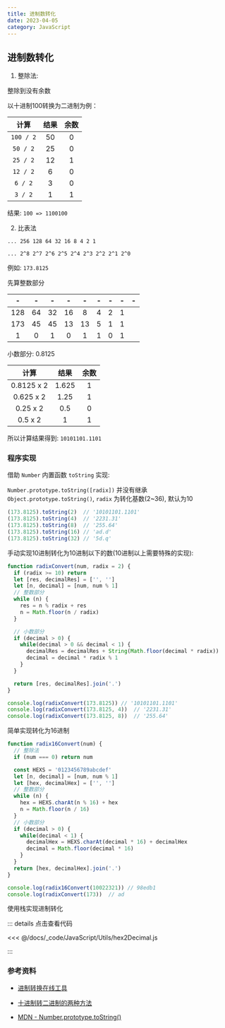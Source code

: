 ```yaml
---
title: 进制数转化
date: 2023-04-05
category: JavaScript
---
```


## 进制数转化

1. 整除法:

整除到没有余数

以十进制100转换为二进制为例：

| 计算   | 结果   | 余数
| :-: | :-: | :-:
| `100 / 2` | 50 | 0
| `50 / 2` | 25 | 0
| `25 / 2` | 12 | 1
| `12 / 2` | 6 | 0
| `6 / 2` | 3 | 0
| `3 / 2` | 1 | 1

结果: `100 => 1100100`

2. 比表法

`... 256 128 64 32 16 8 4 2 1`

`... 2^8 2^7 2^6 2^5 2^4 2^3 2^2 2^1 2^0`

例如: `173.8125`

先算整数部分

| - | - | - | - | - | - | - | - | -
| :-: | :-: | :-: | :-: | :-: | :-: | :-: | :-: | :-: |
| 128 | 64 | 32 | 16 | 8  | 4 | 2 | 1
| 173 | 45 | 45 | 13 | 13 | 5 | 1 | 1
| 1   | 0  | 1  | 0  | 1  | 1 | 0 | 1

小数部分: 0.8125

| 计算   | 结果   | 余数
| :-: | :-: | :-:
| 0.8125 x 2 | 1.625 | 1
| 0.625 x 2 | 1.25 | 1
| 0.25 x 2 | 0.5 | 0
| 0.5 x 2 | 1 | 1

所以计算结果得到: `10101101.1101`

### 程序实现

借助 `Number` 内置函数 `toString` 实现:

`Number.prototype.toString([radix])` 并没有继承 `Object.prototype.toString()`, `radix` 为转化基数(2~36), 默认为10

```js
(173.8125).toString(2)  // '10101101.1101'
(173.8125).toString(4)  // '2231.31'
(173.8125).toString(8)  // '255.64'
(173.8125).toString(16) // 'ad.d'
(173.8125).toString(32) // '5d.q'
```

手动实现10进制转化为10进制以下的数(10进制以上需要特殊的实现):

```js
function radixConvert(num, radix = 2) {
  if (radix >= 10) return
  let [res, decimalRes] = ['', '']
  let [n, decimal] = [num, num % 1]
  // 整数部分
  while (n) {
    res = n % radix + res
    n = Math.floor(n / radix)
  }

  // 小数部分
  if (decimal > 0) {
    while(decimal > 0 && decimal < 1) {
      decimalRes = decimalRes + String(Math.floor(decimal * radix))
      decimal = decimal * radix % 1
    }
  }

  return [res, decimalRes].join('.')
}

console.log(radixConvert(173.8125)) // '10101101.1101'
console.log(radixConvert(173.8125, 4))  // '2231.31'
console.log(radixConvert(173.8125, 8))  // '255.64'
```

简单实现转化为16进制

```js
function radix16Convert(num) {
  // 整除法
  if (num === 0) return num

  const HEXS = '0123456789abcdef'
  let [n, decimal] = [num, num % 1]
  let [hex, decimalHex] = ['', '']
  // 整数部分
  while (n) {
    hex = HEXS.charAt(n % 16) + hex
    n = Math.floor(n / 16)
  }
  // 小数部分
  if (decimal > 0) {
    while(decimal < 1) {
      decimalHex = HEXS.charAt(decimal * 16) + decimalHex
      decimal = Math.floor(decimal * 16)
    }
  }
  return [hex, decimalHex].join('.')
}

console.log(radix16Convert(10022321)) // 98edb1
console.log(radixConvert(173))  // ad
```

使用栈实现进制转化

::: details 点击查看代码

<<< @/docs/_code/JavaScript/Utils/hex2Decimal.js

:::

### 参考资料

- [进制转换在线工具](https://www.sojson.com/hexconvert.html)

- [十进制转二进制的两种方法](https://zhuanlan.zhihu.com/p/159127499)

- [MDN - Number.prototype.toString()](https://developer.mozilla.org/zh-CN/docs/Web/JavaScript/Reference/Global_Objects/Number/toString)
